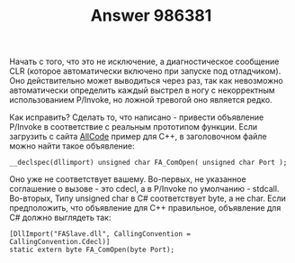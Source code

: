 ﻿---
title: "Answer 986381"
se.owner.user_id: 240512
se.owner.display_name: "MSDN.WhiteKnight"
se.owner.link: "https://ru.stackoverflow.com/users/240512/msdn-whiteknight"
se.answer_id: 986381
se.question_id: 986272
se.post_type: answer
se.score: 5
se.is_accepted: False
---
<p>Начать с того, что это не исключение, а диагностическое сообщение CLR (которое автоматически включено при запуске под отладчиком). Оно действительно может выводиться через раз, так как невозможно автоматически определить каждый выстрел в ногу с некорректным использованием P/Invoke, но ложной тревогой оно является редко.</p>

<p>Как исправить? Сделать то, что написано - привести объявление P/Invoke в соответствие с реальным прототипом функции. Если загрузить с сайта <a href="https://www.matrixtsl.com/allcode/resources/" rel="noreferrer">AllCode</a> пример для С++, в заголовочном файле можно найти такое объявление:</p>

<pre><code>__declspec(dllimport) unsigned char FA_ComOpen( unsigned char Port );
</code></pre>

<p>Оно уже не соответствует вашему. Во-первых, не указанное соглашение о вызове - это cdecl, а в P/Invoke по умолчанию - stdcall. Во-вторых, Типу unsigned char в C# соответствует byte, а не char. Если предположить, что объявление для С++ правильное, объявление для C# должно выглядеть так:</p>

<pre><code>[DllImport("FASlave.dll", CallingConvention = CallingConvention.Cdecl)]
static extern byte FA_ComOpen(byte Port); 
</code></pre>
